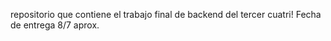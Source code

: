 repositorio que contiene el trabajo final de backend del tercer cuatri! 
Fecha de entrega 8/7 aprox.
